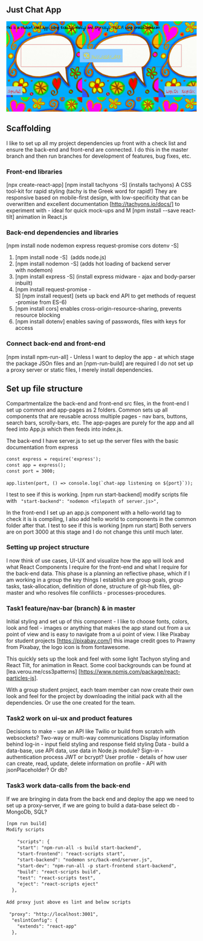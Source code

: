 ## Just Chat App
![Just-Chat-Appp](src/front-end/assets/app-screenshot.png)

## Scaffolding
I like to set up all my project dependencies up front with a check list and ensure the back-end and front-end are connected. I do this in the master branch and then run branches for development of features, bug fixes, etc.

### Front-end libraries
[npx create-react-app]
[npm install tachyons -S] (installs tachyons) A CSS tool-kit for rapid styling (tachy is the Greek word for rapid!) They are responsive based on mobile-first design,  with low-specificity that can be overwritten and excellent documentation [http://tachyons.io/docs/] to experiment with - ideal for quick mock-ups and M
[npm install --save react-tilt] animation in React.js

### Back-end dependencies and libraries
[npm install node nodemon express request-promise cors dotenv -S]
1. [npm install node -S]  (adds node.js)
2. [npm install nodemon -S] (adds hot loading of backend server with nodemon)
3. [npm install express -S] (install express midware - ajax and body-parser inbuilt)
4. [npm install request-promise -S] [npm install request] (sets up back end API to get methods of request-promise from ES-6)
5. [npm install cors] enables cross-origin-resource-sharing, prevents resource blocking
6. [npm install dotenv] enables saving of passwords, files with keys for access

### Connect back-end and front-end
[npm install npm-run-all] - Unless I want to deploy the app - at which stage the package JSOn files and an [npm-run-build] are required I do not set up a proxy server or static files, I merely install dependencies.

## Set up file structure
Compartmentalize the back-end and front-end src files, in the front-end I set up common and app-pages as 2 folders. Common sets up all components that are reusable across multiple pages - nav bars, buttons, search bars, scrolly-bars, etc. The app-pages are purely for the app and all feed into App.js which then feeds into index.js.

The back-end I have server.js to set up the server files with the basic documentation from express
```
const express = require('express');
const app = express();
const port = 3000;

app.listen(port, () => console.log(`chat-app listening on ${port}`));
```
I test to see if this is working. [npm run start-backend] modify scripts file with ``` "start-backend": "nodemon <filepath of server.js>",```

In the front-end I set up an app.js component with a hello-world tag to check it is is compiling, I also add hello world to components in the common folder after that. I test to see if this is working [npm run start] Both servers are on port 3000 at this stage and I do not change this until much later.

### Setting up project structure
I now think of use cases, UI-UX and visualize how the app will look and what React Components I require for the front-end and what I require for the back-end data. This phase is a planning an reflective phase, which if I am working in a group the key things I establish are group goals, group tasks, task-allocation, definition of done, structure of git-hub files, git-master and who resolves file confilicts - processes-procedures.

### Task1 feature/nav-bar (branch) & in master
Initial styling and set up of this component - I like to choose fonts, colors, look and feel - images or anything that makes the app stand out from a ux point of view and is easy to navigate from a ui point of view. I like Pixabay for student projects [https://pixabay.com/] this image credit goes to Prawny from Pixabay, the logo icon is from fontawesome.

This quickly sets up the look and feel with some light Tachyon styling and React Tilt, for animation in React. Some cool backgrounds can be found at [lea.verou.me/css3patterns] [https://www.npmjs.com/package/react-particles-js].

With a group student project, each team member can now create their own look and feel for the project by downloading the initial pack with all the dependencies. Or use the one created for the team.

### Task2 work on ui-ux and product features

Decisions to make - use an API like Twilio or build from scratch with websockets?
Two-way or multi-way communications
Display information behind log-in - input field styling and response field styling
Data - build a data-base, use API data, use data in Node.js module?
Sign-in - authentication process JWT or bcrypt?
User profile - details of how user can create, read, update, delete information on profile - API with jsonPlaceholder? Or db?

### Task3 work data-calls from the back-end

If we are bringing in data from the back end and deploy the app we need to set up a proxy-server, if we are going to build a data-base select db - MongoDb, SQL?

```
[npm run build]
Modify scripts

    "scripts": {
    "start": "npm-run-all -s build start-backend",
    "start-frontend": "react-scripts start",
    "start-backend": "nodemon src/back-end/server.js",
    "start-dev": "npm-run-all -p start-frontend start-backend",
    "build": "react-scripts build",
    "test": "react-scripts test",
    "eject": "react-scripts eject"
  },

Add proxy just above es lint and below scripts

 "proxy": "http://localhost:3001",
  "eslintConfig": {
    "extends": "react-app"
  },
```
